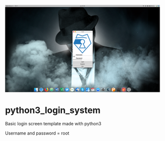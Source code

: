 ![alt text](./insec_login.png)

# python3_login_system
Basic login screen template made with python3

Username and password = root
